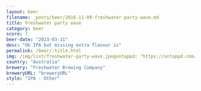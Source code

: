 ```yaml
---
layout: beer
filename: _posts/beer/2016-11-09-freshwater-party-wave.md
title: Freshwater party wave
category: beer
score: 7
beer-date: "2023-03-31"
desc: "Ok IPA but missing extra flavour is"
permalink: /beer/:title.html
img: /img/list/freshwater-party-wave.jpeguntappd: "https://untappd.com/b/freshwater-brewing-company-party-wave/5141120"
country: "Australia"
brewery: "Freshwater Brewing Company"
breweryURL: "breweryURL"
style: "IPA - Other"
---
```

